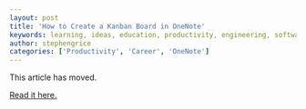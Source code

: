```yaml
---
layout: post
title: 'How to Create a Kanban Board in OneNote'
keywords: learning, ideas, education, productivity, engineering, software engineering, time management, kanban
author: stephengrice
categories: ['Productivity', 'Career', 'OneNote']
---
```


This article has moved.

<a href="https://linebylinecode.com/2018/11/20/how-to-create-a-kanban-board-in-onenote/">Read it here.</a>
